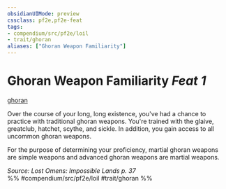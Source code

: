 ```yaml
---
obsidianUIMode: preview
cssclass: pf2e,pf2e-feat
tags:
- compendium/src/pf2e/loil
- trait/ghoran
aliases: ["Ghoran Weapon Familiarity"]
---
```

# Ghoran Weapon Familiarity  *Feat 1*  
[ghoran](/rules/traits/ghoran-loil.md)  


Over the course of your long, long existence, you've had a chance to practice with traditional ghoran weapons. You're trained with the glaive, greatclub, hatchet, scythe, and sickle. In addition, you gain access to all uncommon ghoran weapons.

For the purpose of determining your proficiency, martial ghoran weapons are simple weapons and advanced ghoran weapons are martial weapons.

*Source: Lost Omens: Impossible Lands p. 37*  
%% #compendium/src/pf2e/loil #trait/ghoran %%